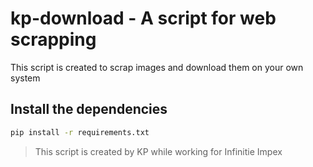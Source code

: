 # kp-download - A script for web scrapping
This script is created to scrap images and download them on your own system

## Install the dependencies
```bash
pip install -r requirements.txt
```

> This script is created by KP while working for Infinitie Impex